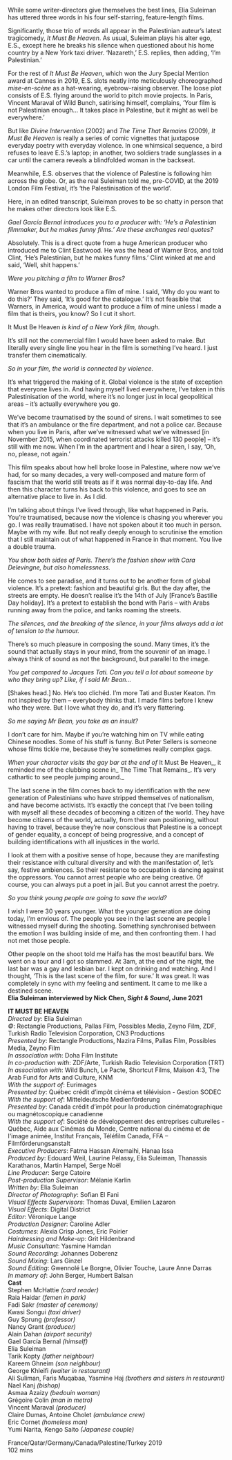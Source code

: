 
While some writer-directors give themselves the best lines, Elia Suleiman has uttered three words in his four self-starring, feature-length films.

Significantly, those trio of words all appear in the Palestinian auteur’s latest tragicomedy, _It Must Be Heaven_. As usual, Suleiman plays his alter ego, E.S., except here he breaks his silence when questioned about his home country by a New York taxi driver. ‘Nazareth,’ E.S. replies, then adding, ‘I’m Palestinian.’

For the rest of _It Must Be Heaven_, which won the Jury Special Mention award at Cannes in 2019, E.S. slots neatly into meticulously choreographed _mise-en-scène_ as a hat-wearing, eyebrow-raising observer. The loose plot consists of E.S. flying around the world to pitch movie projects. In Paris, Vincent Maraval of Wild Bunch, satirising himself, complains, ‘Your film is not Palestinian enough… It takes place in Palestine, but it might as well be everywhere.’

But like _Divine Intervention_ (2002) and _The Time That Remains_ (2009), _It Must Be Heaven_ is really a series of comic vignettes that juxtapose everyday poetry with everyday violence. In one whimsical sequence, a bird refuses to leave E.S.’s laptop; in another, two soldiers trade sunglasses in a car until the camera reveals a blindfolded woman in the backseat.

Meanwhile, E.S. observes that the violence of Palestine is following him across the globe. Or, as the real Suleiman told me, pre-COVID, at the 2019 London Film Festival, it’s ‘the Palestinisation of the world’.

Here, in an edited transcript, Suleiman proves to be so chatty in person that he makes other directors look like E.S.

_Gael García Bernal introduces you to a producer with: ‘He’s a Palestinian filmmaker, but he makes funny films.’ Are these exchanges real quotes?_

Absolutely. This is a direct quote from a huge American producer who introduced me to Clint Eastwood. He was the head of Warner Bros, and told Clint, ‘He’s Palestinian, but he makes funny films.’ Clint winked at me and said, ‘Well, shit happens.’

_Were you pitching a film to Warner Bros?_

Warner Bros wanted to produce a film of mine. I said, ‘Why do you want to do this?’ They said, ‘It’s good for the catalogue.’ It’s not feasible that Warners, in America, would want to produce a film of mine unless I made a film that is theirs, you know? So I cut it short.

It Must Be Heaven _is kind of a New York film, though._

It’s still not the commercial film I would have been asked to make. But literally every single line you hear in the film is something I’ve heard. I just transfer them cinematically.

_So in your film, the world is connected by violence._

It’s what triggered the making of it. Global violence is the state of exception that everyone lives in. And having myself lived everywhere, I’ve taken in this Palestinisation of the world, where it’s no longer just in local geopolitical areas – it’s actually everywhere you go.

We’ve become traumatised by the sound of sirens. I wait sometimes to see that it’s an ambulance or the fire department, and not a police car. Because when you live in Paris, after we’ve witnessed what we’ve witnessed [in November 2015, when coordinated terrorist attacks killed 130 people] – it’s still with me now. When I’m in the apartment and I hear a siren, I say, ‘Oh, no, please, not again.’

This film speaks about how hell broke loose in Palestine, where now we’ve had, for so many decades, a very well-composed and mature form of fascism that the world still treats as if it was normal day-to-day life. And then this character turns his back to this violence, and goes to see an alternative place to live in. As I did.

I’m talking about things I’ve lived through, like what happened in Paris. You’re traumatised, because now the violence is chasing you wherever you go. I was really traumatised. I have not spoken about it too much in person. Maybe with my wife. But not really deeply enough to scrutinise the emotion that I still maintain out of what happened in France in that moment. You live a double trauma.

_You show both sides of Paris. There’s the fashion show with Cara Delevingne, but also homelessness._

He comes to see paradise, and it turns out to be another form of global violence. It’s a pretext: fashion and beautiful girls. But the day after, the streets are empty. He doesn’t realise it’s the 14th of July [France’s Bastille Day holiday]. It’s a pretext to establish the bond with Paris – with Arabs running away from the police, and tanks roaming the streets.

_The silences, and the breaking of the silence, in your films always add a lot of tension to the humour._

There’s so much pleasure in composing the sound. Many times, it’s the sound that actually stays in your mind, from the souvenir of an image. I always think of sound as not the background, but parallel to the image.

_You get compared to Jacques Tati. Can you tell a lot about someone by who they bring up? Like, if I said Mr Bean…_

[Shakes head.] No. He’s too clichéd. I’m more Tati and Buster Keaton. I’m not inspired by them – everybody thinks that. I made films before I knew who they were. But I love what they do, and it’s very flattering.

_So me saying Mr Bean, you take as an insult?_

I don’t care for him. Maybe if you’re watching him on TV while eating Chinese noodles. Some of his stuff is funny. But Peter Sellers is someone whose films tickle me, because they’re sometimes really complex gags.

_When your character visits the gay bar at the end of_ It Must Be Heaven_, it reminded me of the clubbing scene in_ The Time That Remains_. It’s very cathartic to see people jumping around._

The last scene in the film comes back to my identification with the new generation of Palestinians who have stripped themselves of nationalism, and have become activists. It’s exactly the concept that I’ve been toiling with myself all these decades of becoming a citizen of the world. They have become citizens of the world, actually, from their own positioning, without having to travel, because they’re now conscious that Palestine is a concept of gender equality, a concept of being progressive, and a concept of building identifications with all injustices in the world.

I look at them with a positive sense of hope, because they are manifesting their resistance with cultural diversity and with the manifestation of, let’s say, festive ambiences. So their resistance to occupation is dancing against the oppressors. You cannot arrest people who are being creative. Of course, you can always put a poet in jail. But you cannot arrest the poetry.

_So you think young people are going to save the world?_

I wish I were 30 years younger. What the younger generation are doing today, I’m envious of. The people you see in the last scene are people I witnessed myself during the shooting. Something synchronised between the emotion I was building inside of me, and then confronting them. I had not met those people.

Other people on the shoot told me Haifa has the most beautiful bars. We went on a tour and I got so slammed. At 3am, at the end of the night, the last bar was a gay and lesbian bar. I kept on drinking and watching. And I thought, ‘This is the last scene of the film, for sure.’ It was great. It was completely in sync with my feeling and sentiment. It came to me like a destined scene.<br>
**Elia Suleiman interviewed by Nick Chen, _Sight & Sound_, June 2021**<br>

**IT MUST BE HEAVEN**<br>
_Directed by_: Elia Suleiman  
_©_: Rectangle Productions, Pallas Film, Possibles Media, Zeyno Film, ZDF, Turkish Radio Television Corporation, CN3 Productions  
_Presented by_: Rectangle Productions, Nazira Films, Pallas Film, Possibles Media, Zeyno Film  
_In association with_: Doha Film Institute  
_In co-production with_: ZDF/Arte, Turkish Radio Television Corporation (TRT)  
_In association with_: Wild Bunch, Le Pacte, Shortcut Films, Maison 4:3, The Arab Fund for Arts and Culture, KNM  
_With the support of_: Eurimages  
_Presented by_: Québec crédit d’impôt cinéma et télévision - Gestion SODEC  
_With the support of_: Mitteldeutsche Medienförderung  
_Presented by_: Canada crédit d’impôt pour la production cinématographique ou magnétoscopique canadienne  
_With the support of_: Société de développement des entreprises culturelles - Québec, Aide aux Cinémas du Monde, Centre national du cinéma et de l'image animée, Institut Français, Téléfilm Canada, FFA – Filmförderungsanstalt  
_Executive Producers_: Fatma Hassan Alremaihi, Hanaa Issa  
_Produced by_: Edouard Weil, Laurine Pelassy, Elia Suleiman, Thanassis Karathanos, Martin Hampel, Serge Noël  
_Line Producer_: Serge Catoire  
_Post-production Supervisor_: Mélanie Karlin  
_Written by_: Elia Suleiman  
_Director of Photography_: Sofian El Fani  
_Visual Effects Supervisors_: Thomas Duval, Emilien Lazaron  
_Visual Effects_: Digital District  
_Editor_: Véronique Lange  
_Production Designer_: Caroline Adler  
_Costumes_: Alexia Crisp Jones, Eric Poirier  
_Hairdressing and Make-up_: Grit Hildenbrand  
_Music Consultant_: Yasmine Hamdan  
_Sound Recording_: Johannes Doberenz  
_Sound Mixing_: Lars Ginzel  
_Sound Editing_: Gwennolé Le Borgne, Olivier Touche, Laure Anne Darras  
_In memory of_: John Berger, Humbert Balsan<br>
**Cast**<br>
Stephen McHattie _(card reader)_  
Raia Haidar _(femen in park)_  
Fadi Sakr _(master of ceremony)_  
Kwasi Songui _(taxi driver)_  
Guy Sprung _(professor)_  
Nancy Grant _(producer)_  
Alain Dahan _(airport security)_  
Gael García Bernal _(himself)_  
Elia Suleiman  
Tarik Kopty _(father neighbour)_  
Kareem Ghneim _(son neighbour)_  
George Khleifi _(waiter in restaurant)_  
Ali Suliman, Faris Muqabaa, Yasmine Haj
_(brothers and sisters in restaurant)_  
Nael Kanj _(bishop)_  
Asmaa Azaizy _(bedouin woman)_  
Grégoire Colin _(man in metro)_  
Vincent Maraval _(producer)_  
Claire Dumas, Antoine Cholet _(ambulance crew)_  
Eric Cornet _(homeless man)_  
Yumi Narita, Kengo Saito _(Japanese couple)_<br>

France/Qatar/Germany/Canada/Palestine/Turkey 2019<br>
102 mins<br>
<!--stackedit_data:
eyJoaXN0b3J5IjpbLTg4ODg0Njc4M119
-->